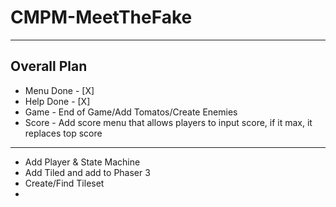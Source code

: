 # CMPM-MeetTheFake
---
## Overall Plan

- Menu Done - [X]
- Help Done - [X]
- Game - End of Game/Add Tomatos/Create Enemies
- Score - Add score menu that allows players to input score, if it max, it replaces top score



---
- Add Player & State Machine
- Add Tiled and add to Phaser 3
- Create/Find Tileset
- 